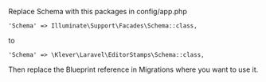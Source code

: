 Replace Schema with this packages in config/app.php

`'Schema' => Illuminate\Support\Facades\Schema::class,`

to 

`'Schema' => \Klever\Laravel\EditorStamps\Schema::class,`


Then replace the Blueprint reference in Migrations where you want to use it.
